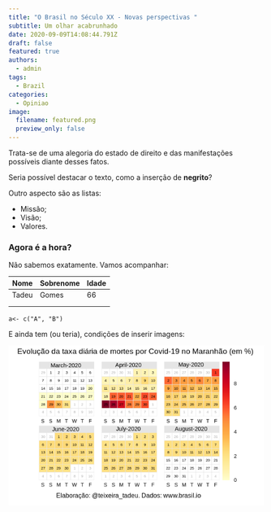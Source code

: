 ```yaml
---
title: "O Brasil no Século XX - Novas perspectivas "
subtitle: Um olhar acabrunhado
date: 2020-09-09T14:08:44.791Z
draft: false
featured: true
authors:
  - admin
tags:
  - Brazil
categories:
  - Opiniao
image:
  filename: featured.png
  preview_only: false
---
```

Trata-se de uma alegoria do estado de direito e das manifestações possíveis diante desses fatos. 

Seria possível destacar o texto, como a inserção de **negrito**? 

Outro aspecto são as listas: 

* Missão;
* Visão; 
* Valores. 

### Agora é a hora?

Não sabemos exatamente. Vamos acompanhar: 

| Nome  | Sobrenome | Idade |
| ----- | --------- | ----- |
| Tadeu | Gomes     | 66    |
|       |           |       |
|       |           |       |

`a<- c("A", "B")`

E ainda tem (ou teria), condições de inserir imagens: 

![](featured.png)